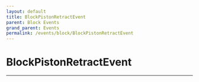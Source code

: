 ```yaml
---
layout: default
title: BlockPistonRetractEvent
parent: Block Events
grand_parent: Events
permalink: /events/block/BlockPistonRetractEvent
---
```


# BlockPistonRetractEvent

---
